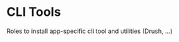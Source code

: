 # CLI Tools
Roles to install app-specific cli tool and utilities (Drush, ...)
<!--TOC-->
<!--ENDTOC-->
